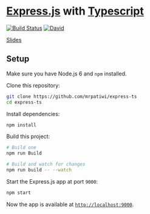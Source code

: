 # [Express.js](http://expressjs.com/) with [Typescript](http://www.typescriptlang.org/)

[![Build Status](https://travis-ci.org/mrpatiwi/express-ts.svg?branch=master)](https://travis-ci.org/mrpatiwi/express-ts) [![David](https://david-dm.org/mrpatiwi/express-ts.svg)](https://david-dm.org/mrpatiwi/express-ts)

[Slides](./slides.pdf)

## Setup

Make sure you have Node.js 6 and `npm` installed.

Clone this repository:

```sh
git clone https://github.com/mrpatiwi/express-ts
cd express-ts
```

Install dependencies:

```sh
npm install
```

Build this project:

```sh
# Build one
npm run Build

# Build and watch for changes
npm run build -- --watch
```

Start the Express.js app at port `9000`:

```sh
npm start
```

Now the app is available at [`http://localhost:9000`](http://localhost:9000).
